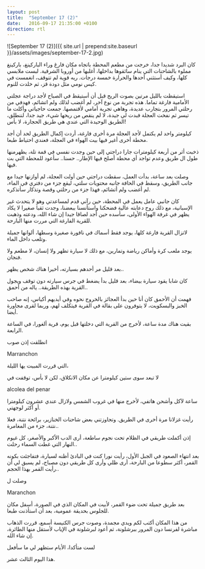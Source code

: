 ```yaml
---
layout: post
title:  "September 17 (2)"
date:   2016-09-17 21:35:00 +0100
direction: rtl
---
```


![September 17 (2)]({{ site.url | prepend:site.baseurl }}/assets/images/september-17-2.jpg)

كان البرد شديدا جدا، خرجت من مطعم المحطة باتجاه مكان فارغ وراء الباركينغ، باركينغ مملوء بالشاحنات التي ينام سائقوها بداخلها، أغلبها من أوروبا الشرقية. لبست ملابسي كلها، وكيف أستثني أحدها والحرارة خمسة درجات. ريه قوية لم تتوقف، انغمست في كيس نومي مثل دودة قز، ثم خلدت للنوم.

استيقظت بالليل مرتين بصوت الريح قبل أن أستيقظ في الصباح لأجد دراجة عجلتي الأمامية فارغة تماما. هذه تجربة من نوع آخر، لم أغضب لذلك ولم اتشائم، فهدفي من رحلتي المرور بتجارب عديدة، وهاهي تجربة أمامي لأقتمصها. جمعت حاجياتي وأكلت ما تيسر ثم نفخت العجلة فبدت لي جيدة، لا لم ينقص من ريحها شيء، جيد جدا، لننطلق، الطريق الوحيدة التي عندي هي طريق الحجارة، لا بأس!

كيلومتر واحد لم يكتمل لأجد العجلة مرة أخرى فارغة، أردت إكمال الطريق لحد أن أجد محطة أخرى أغير فيها بيت الهواء في العجلة، فعندي احتياط طبعا.

ذخبت أثر من أربعة كيلومترات جارا دراجتي إلى حين وجدت نفسي في قمة تلة، يظهرمنها طول ال طريق وعدم تواجد أي محطة أصلح فيها الإطار.. حسنا.. سأعود للمحطة التي بت فيها.

وصلت بعد ساعة، بدأت العمل، سقطت دراجتي حين أولت العجلة، لم أوازنها جيدا مع جانب الطريق، وسقط في الحافة جانبه محتويات سلتي، ليقع جزء من دفتري في الماء، لم أغضب ولم أتشائم، فهذا جزء من رحلتي وقصة وتذكار سأتذكره.

كان جانبي عامل يعمل في المحطة، حين رآني قدم لمساعدتي وهو لا يتحدث غير الإسبانية، مع ذلك روح دعابته عالية فضحكنا واستأنسنا ببعضنا، وجدت ثقبا صغيرا لا يكاد يظهر في غرفة الهواء الأولى، سأسده حين أجد لصاقا جيدا إن شاء الله، ودعته وذهبت للقرية الفارغة التي مررت منها البارحة.

لاتزال القرية فارغة كلها، يوجد فقط أسماك في نافورة صغيرة وسطها، ألوانها جميلة وتلعب داخل الماء.

يوجد ملعب كرة وأماكن رياضة وتمارين، مع ذلك لا سيارة تظهر ولا إنسان، لا مطعم ولا فنجان.

بعد قليل مر أحدهم بسيارته، أخيرا هناك شخص يظهر..

كان شابا يقود سيارة بيضاء، بعد قليل بدأ يضغط في جرس سيارته دون توقف ويجول القرية بهذه الطريقة.. ياله من أحمق..

فهمت أن الأحمق كان أنا حين بدأ العجائز بالخروج نحوه وفي أيديهم أكياس، إنه صاحب الخبز والبسكويت، لا يتوفرون على بقالة في القرية فيتكلف لهم، وربما لقرى مجاورة أيضا.

بقيت هناك مدة ساعة، لأخرج من القرية التي دخلتها قبل يوم، قرية ألغورا، في الساعة الرابعة.

انطلقت إذن صوب

Marranchon

التي قررت المبيت يها الليلة،

لا تبعد سوى ستين كيلومترا عن مكان الانكلاق، لكن لا بأس، توقفت في

alcolea del penar

ساعة لآكل وأشحن هاتفي، لأخرج منها في غروب الشمس ولازال عندي عشرون كيلومترا أو أكثر لوجهتي.

رأيت غزلانا مرة أخرى في الطريق. وتجاوزتني بعض شاحنات الخنازير، برائحة نتنة، فعلا نتنة، جزء من المغامرة..

إذن أكملت طريقي في الظلام تحت نجوم ساطعة، أرى الدب الأكبر والأصغر، كل غيوم النهار التي غطت السماء رحلت..

بعد انتهاء الصعود في الجبل الأول، رأيت نورا كنت في البادئ أظنه لسيارة، فتفاجئت بكونه القمر، أكثر سطوعا من البارحة، أرى ظلي وأرى كل طريقي دون مصباح، لم يسبق لي أن رأيت القمر بهذا الحجم..

وصلت ل

Maranchon

بعد طريق جميلة تحت ضوء القمر، لأبيت في المكان الذي في الصورة، أسفل مكان للجلوس بحديقة عمومية، بعد أن استأذنت طبعا.

من هذا المكان أكتب لكم ويدي مجمدة، وصوت جرس الكنيسة أسمع، قررت الذهاب مباشرة لفرنسا دون المرور ببرشلونة، ثم أعود لبرشلونة في الإياب لأستقل منها الطائرة، إن شاء الله.

لست متأكدا، الأيام ستظهر لي ما سأفعل

هذا اليوم الثالث عشر.